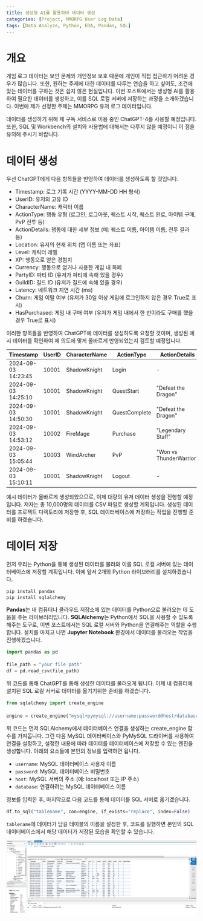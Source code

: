 ```yaml
---
title: 생성형 AI를 활용하여 데이터 생성
categories: [Project, MMORPG User Log Data]
tags: [Data Analyze, Python, EDA, Pandas, SQL]
---
```


# 개요

게임 로그 데이터는 보안 문제와 개인정보 보호 때문에 개인이 직접 접근하기 어려운 경우가 많습니다. 또한, 원하는 주제에 대한 데이터를 다루는 연습을 하고 싶어도, 조건에 맞는 데이터를 구하는 것은 쉽지 않은 현실입니다. 이번 포스트에서는 생성형 AI를 활용하여 필요한 데이터를 생성하고, 이를 SQL 로컬 서버에 저장하는 과정을 소개하겠습니다. 이번에 제가 선정한 주제는 MMORPG 유저 로그 데이터입니다.

데이터를 생성하기 위해 제 구독 서비스로 이용 중인 ChatGPT-4를 사용할 예정입니다. 또한, SQL 및 Workbench의 설치와 사용법에 대해서는 다루지 않을 예정이니 이 점을 유의해 주시기 바랍니다.

# 데이터 생성

우선 ChatGPT에게 다음 항목들을 반영하여 데이터를 생성하도록 할 것입니다.

- Timestamp: 로그 기록 시간 (YYYY-MM-DD HH 형식)
- UserID: 유저의 고유 ID
- CharacterName: 캐릭터 이름
- ActionType: 행동 유형 (로그인, 로그아웃, 퀘스트 시작, 퀘스트 완료, 아이템 구매, PvP 전투 등)
- ActionDetails: 행동에 대한 세부 정보 (예: 퀘스트 이름, 아이템 이름, 전투 결과 등)
- Location: 유저의 현재 위치 (맵 이름 또는 좌표)
- Level: 캐릭터 레벨
- XP: 행동으로 얻은 경험치
- Currency: 행동으로 얻거나 사용한 게임 내 화폐
- PartyID: 파티 ID (유저가 파티에 속해 있을 경우)
- GuildID: 길드 ID (유저가 길드에 속해 있을 경우)
- Latency: 네트워크 지연 시간 (ms)
- Churn: 게임 이탈 여부 (유저가 30일 이상 게임에 로그인하지 않은 경우 True로 표시)
- HasPurchased: 게임 내 구매 여부 (유저가 게임 내에서 한 번이라도 구매를 했을 경우 True로 표시)

이러한 항목들을 반영하여 ChatGPT에 데이터를 생성하도록 요청할 것이며, 생성된 예시 데이터를 확인하여 제 의도에 맞게 올바르게 반영되었는지 검토할 예정입니다.

| Timestamp           | UserID | CharacterName | ActionType    | ActionDetails          | Location        | Level | XP   | Currency | PartyID | GuildID | Latency | Churn | HasPurchased |
|---------------------|--------|---------------|---------------|------------------------|-----------------|-------|------|----------|---------|---------|---------|-------|--------------|
| 2024-09-03 14:23:45 | 10001  | ShadowKnight  | Login         | -                      | StartTown       | 34    | 0    | 0        | NULL    | 2001    | 32      | False | True         |
| 2024-09-03 14:25:10 | 10001  | ShadowKnight  | QuestStart    | "Defeat the Dragon"    | DragonCave      | 34    | 0    | 0        | NULL    | 2001    | 35      | False | True         |
| 2024-09-03 14:50:30 | 10001  | ShadowKnight  | QuestComplete | "Defeat the Dragon"    | DragonCave      | 35    | 5000 | 2000     | NULL    | 2001    | 30      | False | True         |
| 2024-09-03 14:53:12 | 10002  | FireMage      | Purchase      | "Legendary Staff"      | MagicShop       | 28    | 0    | -5000    | NULL    | NULL    | 45      | False | False        |
| 2024-09-03 15:05:44 | 10003  | WindArcher    | PvP           | "Won vs ThunderWarrior"| Arena           | 40    | 300  | 0        | 3002    | NULL    | 28      | True  | True         |
| 2024-09-03 15:10:11 | 10001  | ShadowKnight  | Logout        | -                      | StartTown       | 35    | 0    | 0        | NULL    | 2001    | 33      | False | True         |

예시 데이터가 올바르게 생성되었으므로, 이제 대량의 유저 데이터 생성을 진행할 예정입니다. 저자는 총 10,000명의 데이터를 CSV 파일로 생성할 계획입니다. 생성된 데이터를 프로젝트 디렉토리에 저장한 후, SQL 데이터베이스에 저장하는 작업을 진행할 준비를 하겠습니다.

# 데이터 저장
먼저 우리는 Python을 통해 생성된 데이터를 불러와 이를 SQL 로컬 서버에 있는 데이터베이스에 저장할 계획입니다. 이에 앞서 2개의 Python 라이브러리를 설치하겠습니다.
```shell
pip install pandas
pip install sqlalchemy
```
**Pandas**는 내 컴퓨터나 클라우드 저장소에 있는 데이터를 Python으로 불러오는 데 도움을 주는 라이브러리입니다. **SQLAlchemy**는 Python에서 SQL을 사용할 수 있도록 해주는 도구로, 이번 포스트에서는 SQL 로컬 서버와 Python을 연결해주는 역할을 수행합니다. 설치를 마치고 나면 **Jupyter Notebook** 환경에서 데이터를 불러오는 작업을 진행하겠습니다.

```python
import pandas as pd

file_path = "your file path"
df = pd.read_csv(file_path)
```

위 코드를 통해 ChatGPT를 통해 생성한 데이터를 불러오게 됩니다. 이제 내 컴퓨터에 설치된 SQL 로컬 서버로 데이터를 옮기기위한 준비를 하겠습니다.

```python
from sqlalchemy import create_engine

engine = create_engine("mysql+pymysql://username:password@host/database")
```

위 코드는 먼저 SQLAlchemy에서 데이터베이스 연결을 생성하는 create_engine 함수를 가져옵니다. 그런 다음 MySQL 데이터베이스와 PyMySQL 드라이버를 사용하여 연결을 설정하고, 설정한 내용에 따라 데이터를 데이터베이스에 저장할 수 있는 엔진을 생성합니다. 아래의 요소들에 본인의 정보를 입력하면 됩니다.

- `username`: MySQL 데이터베이스 사용자 이름
- `password`: MySQL 데이터베이스 비밀번호
- `host`: MySQL 서버의 주소 (예: localhost 또는 IP 주소)
- `database`: 연결하려는 MySQL 데이터베이스 이름

정보를 입력한 후, 마지막으로 다음 코드를 통해 데이터를 SQL 서버로 옮기겠습니다.

```python
df.to_sql("tablename", con=engine, if_exists="replace", index=False)
```

`tablename`에 데이터가 담길 테이블의 이름을 설정한 후, 코드를 실행하면 본인의 SQL 데이터베이스에서 해당 데이터가 저장된 모습을 확인할 수 있습니다.

![Workbench 예시 화면](./assets/img/SQL_Example.png)